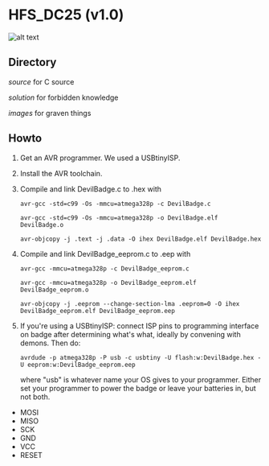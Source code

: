 # HFS_DC25 (v1.0)
![alt text](https://github.com/hackforsatan/devilbadge2017/blob/master/images/DBv1.png "DevilBadge 2017")
## Directory

*source* for C source

*solution* for forbidden knowledge

*images* for graven things


## Howto

1. Get an AVR programmer. We used a USBtinyISP.
2. Install the AVR toolchain.
3. Compile and link DevilBadge.c to .hex with

   `avr-gcc -std=c99 -Os -mmcu=atmega328p -c DevilBadge.c`
   
   `avr-gcc -std=c99 -Os -mmcu=atmega328p -o DevilBadge.elf DevilBadge.o`
   
   `avr-objcopy -j .text -j .data -O ihex DevilBadge.elf DevilBadge.hex`

4. Compile and link DevilBadge_eeprom.c to .eep with

   `avr-gcc -mmcu=atmega328p -c DevilBadge_eeprom.c`
   
   `avr-gcc -mmcu=atmega328p -o DevilBadge_eeprom.elf DevilBadge_eeprom.o`
   
   `avr-objcopy -j .eeprom --change-section-lma .eeprom=0 -O ihex DevilBadge_eeprom.elf DevilBadge_eeprom.eep`
   
5. If you're using a USBtinyISP: connect ISP pins to programming interface on badge after determining what's what, ideally by convening with demons. Then do:

   `avrdude -p atmega328p -P usb -c usbtiny -U flash:w:DevilBadge.hex -U eeprom:w:DevilBadge_eeprom.eep`
   
   where "usb" is whatever name your OS gives to your programmer. Either set your programmer to power the badge or leave your batteries in, but not both.

  * MOSI
  * MISO
  * SCK
  * GND
  * VCC
  * RESET

